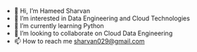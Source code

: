 - 👋 Hi, I’m Hameed Sharvan
- 👀 I’m interested in Data Engineering and Cloud Technologies
- 🌱 I’m currently learning Python 
- 💞️ I’m looking to collaborate on Cloud Data Engineering
- 📫 How to reach me sharvan029@gmail.com

<!---
sharvan029/sharvan029 is a ✨ special ✨ repository because its `README.md` (this file) appears on your GitHub profile.
You can click the Preview link to take a look at your changes.
--->
